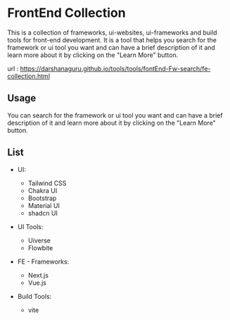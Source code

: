 # FrontEnd Collection

This is a collection of frameworks, ui-websites, ui-frameworks and build tools for front-end development. It is a tool that helps you search for the framework or ui tool you want and can have a brief description of it and learn more about it by clicking on the "Learn More" button.

url : https://darshanaguru.github.io/tools/tools/fontEnd-Fw-search/fe-collection.html

## Usage
You can search for the framework or ui tool you want and can have a brief description of it and learn more about it by clicking on the "Learn More" button.

## List
- UI:
    - Tailwind CSS
    - Chakra UI
    - Bootstrap
    - Material UI
    - shadcn UI

- UI Tools:
    - Uiverse
    - Flowbite

- FE - Frameworks:
    - Next.js
    - Vue.js

- Build Tools:
    - vite